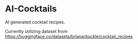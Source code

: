 # AI-Cocktails
AI generated cocktail recipes.

Currently utilizing dataset from: https://huggingface.co/datasets/brianarbuckle/cocktail_recipes